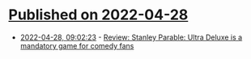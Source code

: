 # [Published on 2022-04-28](index.md)

* [2022-04-28, 09:02:23](https://news.ycombinator.com/item?id=31190230) - [Review: Stanley Parable: Ultra Deluxe is a mandatory game for comedy fans](https://arstechnica.com/gaming/2022/04/review-stanley-parable-ultra-deluxe-is-a-mandatory-game-for-comedy-fans/)
